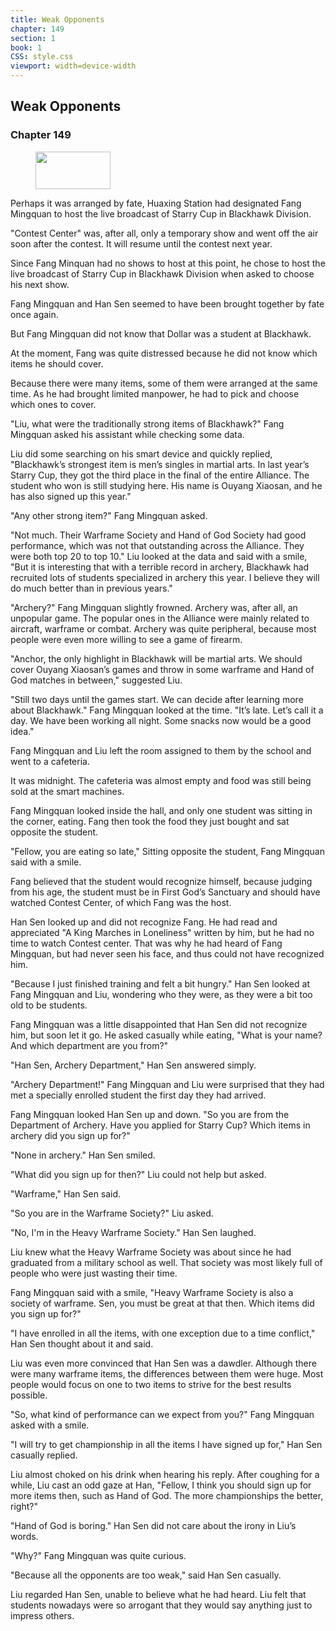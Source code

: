 ```yaml
---
title: Weak Opponents
chapter: 149
section: 1
book: 1
CSS: style.css
viewport: width=device-width
---
```


## Weak Opponents

### Chapter 149

<figure>
	<img src="../Images/gem.gif" alt="" id="gem" width="120" height="60" />
</figure>

Perhaps it was arranged by fate, Huaxing Station had designated Fang Mingquan to host the live broadcast of Starry Cup in Blackhawk Division.

"Contest Center" was, after all, only a temporary show and went off the air soon after the contest. It will resume until the contest next year.

Since Fang Minquan had no shows to host at this point, he chose to host the live broadcast of Starry Cup in Blackhawk Division when asked to choose his next show.

Fang Mingquan and Han Sen seemed to have been brought together by fate once again.

But Fang Mingquan did not know that Dollar was a student at Blackhawk.

At the moment, Fang was quite distressed because he did not know which items he should cover.

Because there were many items, some of them were arranged at the same time. As he had brought limited manpower, he had to pick and choose which ones to cover.

"Liu, what were the traditionally strong items of Blackhawk?" Fang Mingquan asked his assistant while checking some data.

Liu did some searching on his smart device and quickly replied, "Blackhawk’s strongest item is men’s singles in martial arts. In last year’s Starry Cup, they got the third place in the final of the entire Alliance. The student who won is still studying here. His name is Ouyang Xiaosan, and he has also signed up this year."

"Any other strong item?" Fang Mingquan asked.

"Not much. Their Warframe Society and Hand of God Society had good performance, which was not that outstanding across the Alliance. They were both top 20 to top 10." Liu looked at the data and said with a smile, "But it is interesting that with a terrible record in archery, Blackhawk had recruited lots of students specialized in archery this year. I believe they will do much better than in previous years."

"Archery?" Fang Mingquan slightly frowned. Archery was, after all, an unpopular game. The popular ones in the Alliance were mainly related to aircraft, warframe or combat. Archery was quite peripheral, because most people were even more willing to see a game of firearm.

"Anchor, the only highlight in Blackhawk will be martial arts. We should cover Ouyang Xiaosan’s games and throw in some warframe and Hand of God matches in between," suggested Liu.

"Still two days until the games start. We can decide after learning more about Blackhawk." Fang Mingquan looked at the time. "It’s late. Let’s call it a day. We have been working all night. Some snacks now would be a good idea."

Fang Mingquan and Liu left the room assigned to them by the school and went to a cafeteria.

It was midnight. The cafeteria was almost empty and food was still being sold at the smart machines.

Fang Mingquan looked inside the hall, and only one student was sitting in the corner, eating. Fang then took the food they just bought and sat opposite the student.

"Fellow, you are eating so late," Sitting opposite the student, Fang Mingquan said with a smile.

Fang believed that the student would recognize himself, because judging from his age, the student must be in First God’s Sanctuary and should have watched Contest Center, of which Fang was the host.

Han Sen looked up and did not recognize Fang. He had read and appreciated "A King Marches in Loneliness" written by him, but he had no time to watch Contest center. That was why he had heard of Fang Mingquan, but had never seen his face, and thus could not have recognized him.

"Because I just finished training and felt a bit hungry." Han Sen looked at Fang Mingquan and Liu, wondering who they were, as they were a bit too old to be students.

Fang Mingquan was a little disappointed that Han Sen did not recognize him, but soon let it go. He asked casually while eating, "What is your name? And which department are you from?"

"Han Sen, Archery Department," Han Sen answered simply.

"Archery Department!" Fang Mingquan and Liu were surprised that they had met a specially enrolled student the first day they had arrived.

Fang Mingquan looked Han Sen up and down. "So you are from the Department of Archery. Have you applied for Starry Cup? Which items in archery did you sign up for?"

"None in archery." Han Sen smiled.

"What did you sign up for then?" Liu could not help but asked.

"Warframe," Han Sen said.

"So you are in the Warframe Society?" Liu asked.

"No, I'm in the Heavy Warframe Society." Han Sen laughed.

Liu knew what the Heavy Warframe Society was about since he had graduated from a military school as well. That society was most likely full of people who were just wasting their time.

Fang Mingquan said with a smile, "Heavy Warframe Society is also a society of warframe. Sen, you must be great at that then. Which items did you sign up for?"

"I have enrolled in all the items, with one exception due to a time conflict," Han Sen thought about it and said.

Liu was even more convinced that Han Sen was a dawdler. Although there were many warframe items, the differences between them were huge. Most people would focus on one to two items to strive for the best results possible.

"So, what kind of performance can we expect from you?" Fang Mingquan asked with a smile.

"I will try to get championship in all the items I have signed up for," Han Sen casually replied.

Liu almost choked on his drink when hearing his reply. After coughing for a while, Liu cast an odd gaze at Han, "Fellow, I think you should sign up for more items then, such as Hand of God. The more championships the better, right?"

"Hand of God is boring." Han Sen did not care about the irony in Liu’s words.

"Why?" Fang Mingquan was quite curious.

"Because all the opponents are too weak," said Han Sen casually.

Liu regarded Han Sen, unable to believe what he had heard. Liu felt that students nowadays were so arrogant that they would say anything just to impress others.